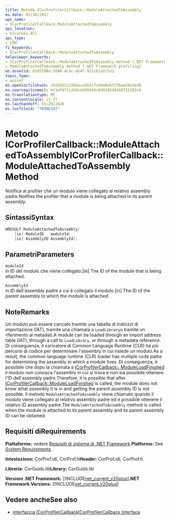 ```yaml
---
title: Metodo ICorProfilerCallback::ModuleAttachedToAssembly
ms.date: 03/30/2017
api_name:
- ICorProfilerCallback.ModuleAttachedToAssembly
api_location:
- mscorwks.dll
api_type:
- COM
f1_keywords:
- ICorProfilerCallback::ModuleAttachedToAssembly
helpviewer_keywords:
- ICorProfilerCallback::ModuleAttachedToAssembly method [.NET Framework profiling]
- ModuleAttachedToAssembly method [.NET Framework profiling]
ms.assetid: b595798a-5d40-4cac-ab4f-911c61d2c5d2
topic_type:
- apiref
ms.openlocfilehash: cb342b1c328daca5b3cfc0440e6f276ae54e3ed8
ms.sourcegitcommit: b11efd71c3d5ce3d9449c8d4345481b9f21392c6
ms.translationtype: MT
ms.contentlocale: it-IT
ms.lasthandoff: 01/29/2020
ms.locfileid: "76866182"
---
```

# <a name="icorprofilercallbackmoduleattachedtoassembly-method"></a><span data-ttu-id="d0ed4-102">Metodo ICorProfilerCallback::ModuleAttachedToAssembly</span><span class="sxs-lookup"><span data-stu-id="d0ed4-102">ICorProfilerCallback::ModuleAttachedToAssembly Method</span></span>
<span data-ttu-id="d0ed4-103">Notifica al profiler che un modulo viene collegato al relativo assembly padre.</span><span class="sxs-lookup"><span data-stu-id="d0ed4-103">Notifies the profiler that a module is being attached to its parent assembly.</span></span>  
  
## <a name="syntax"></a><span data-ttu-id="d0ed4-104">Sintassi</span><span class="sxs-lookup"><span data-stu-id="d0ed4-104">Syntax</span></span>  
  
```cpp  
HRESULT ModuleAttachedToAssembly(  
    [in] ModuleID   moduleId,  
    [in] AssemblyID AssemblyId);  
```  
  
## <a name="parameters"></a><span data-ttu-id="d0ed4-105">Parametri</span><span class="sxs-lookup"><span data-stu-id="d0ed4-105">Parameters</span></span>  
 `moduleId`  
 <span data-ttu-id="d0ed4-106">in ID del modulo che viene collegato.</span><span class="sxs-lookup"><span data-stu-id="d0ed4-106">[in] The ID of the module that is being attached.</span></span>  
  
 `AssemblyId`  
 <span data-ttu-id="d0ed4-107">in ID dell'assembly padre a cui è collegato il modulo.</span><span class="sxs-lookup"><span data-stu-id="d0ed4-107">[in] The ID of the parent assembly to which the module is attached.</span></span>  
  
## <a name="remarks"></a><span data-ttu-id="d0ed4-108">Note</span><span class="sxs-lookup"><span data-stu-id="d0ed4-108">Remarks</span></span>  
 <span data-ttu-id="d0ed4-109">Un modulo può essere caricato tramite una tabella di indirizzi di importazione (IAT), tramite una chiamata a `LoadLibrary`o tramite un riferimento ai metadati.</span><span class="sxs-lookup"><span data-stu-id="d0ed4-109">A module can be loaded through an import address table (IAT), through a call to `LoadLibrary`, or through a metadata reference.</span></span> <span data-ttu-id="d0ed4-110">Di conseguenza, il caricatore di Common Language Runtime (CLR) ha più percorsi di codice per determinare l'assembly in cui risiede un modulo.</span><span class="sxs-lookup"><span data-stu-id="d0ed4-110">As a result, the common language runtime (CLR) loader has multiple code paths for determining the assembly in which a module lives.</span></span> <span data-ttu-id="d0ed4-111">Di conseguenza, è possibile che dopo la chiamata a [ICorProfilerCallback:: ModuleLoadFinished](icorprofilercallback-moduleloadfinished-method.md) il modulo non conosca l'assembly in cui si trova e non sia possibile ottenere l'ID dell'assembly padre.</span><span class="sxs-lookup"><span data-stu-id="d0ed4-111">Therefore, it is possible that after [ICorProfilerCallback::ModuleLoadFinished](icorprofilercallback-moduleloadfinished-method.md) is called, the module does not know what assembly it is in and getting the parent assembly ID is not possible.</span></span> <span data-ttu-id="d0ed4-112">Il metodo `ModuleAttachedToAssembly` viene chiamato quando il modulo viene collegato al relativo assembly padre ed è possibile ottenere il relativo ID assembly padre.</span><span class="sxs-lookup"><span data-stu-id="d0ed4-112">The `ModuleAttachedToAssembly` method is called when the module is attached to its parent assembly and its parent assembly ID can be obtained.</span></span>  
  
## <a name="requirements"></a><span data-ttu-id="d0ed4-113">Requisiti di</span><span class="sxs-lookup"><span data-stu-id="d0ed4-113">Requirements</span></span>  
 <span data-ttu-id="d0ed4-114">**Piattaforme:** vedere [Requisiti di sistema di .NET Framework](../../../../docs/framework/get-started/system-requirements.md).</span><span class="sxs-lookup"><span data-stu-id="d0ed4-114">**Platforms:** See [System Requirements](../../../../docs/framework/get-started/system-requirements.md).</span></span>  
  
 <span data-ttu-id="d0ed4-115">**Intestazione:** CorProf.idl, CorProf.h</span><span class="sxs-lookup"><span data-stu-id="d0ed4-115">**Header:** CorProf.idl, CorProf.h</span></span>  
  
 <span data-ttu-id="d0ed4-116">**Libreria:** CorGuids.lib</span><span class="sxs-lookup"><span data-stu-id="d0ed4-116">**Library:** CorGuids.lib</span></span>  
  
 <span data-ttu-id="d0ed4-117">**Versioni .NET Framework:** [!INCLUDE[net_current_v20plus](../../../../includes/net-current-v20plus-md.md)]</span><span class="sxs-lookup"><span data-stu-id="d0ed4-117">**.NET Framework Versions:** [!INCLUDE[net_current_v20plus](../../../../includes/net-current-v20plus-md.md)]</span></span>  
  
## <a name="see-also"></a><span data-ttu-id="d0ed4-118">Vedere anche</span><span class="sxs-lookup"><span data-stu-id="d0ed4-118">See also</span></span>

- [<span data-ttu-id="d0ed4-119">Interfaccia ICorProfilerCallback</span><span class="sxs-lookup"><span data-stu-id="d0ed4-119">ICorProfilerCallback Interface</span></span>](icorprofilercallback-interface.md)
